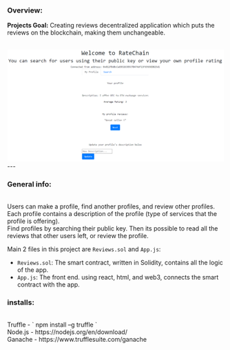 ### Overview:

__Projects Goal:__ Creating reviews decentralized application which puts the reviews on the blockchain, making them unchangeable.  <br />
<br />

![front_page](/imgs/front_pg.png) <br />
--- <br />
### General info: <br />

<br />
Users can make a profile, find another profiles, and review other profiles. <br />
Each profile contains a description of the profile (type of services that the profile is offering). <br />
Find profiles by searching their public key. Then its possible to read all the reviews that other users left, or review the profile. <br />
 
Main 2 files in this project are `Reviews.sol` and `App.js`: <br />
- `Reviews.sol`: The smart contract, written in Solidity, contains all the logic of the app. <br />
- `App.js`: The front end. using react, html, and web3, connects the smart contract with the app. <br />

### installs:
<br />
Truffle - ` npm install –g truffle ` <br />
Node.js - https://nodejs.org/en/download/ <br />
Ganache - https://www.trufflesuite.com/ganache <br />
